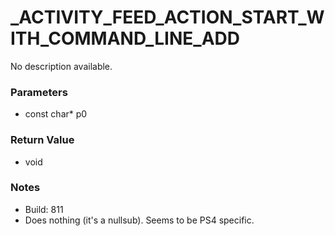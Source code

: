 # _ACTIVITY_FEED_ACTION_START_WITH_COMMAND_LINE_ADD

No description available.

### Parameters
* const char* p0

### Return Value
* void

### Notes
* Build: 811
* Does nothing (it's a nullsub). Seems to be PS4 specific.

